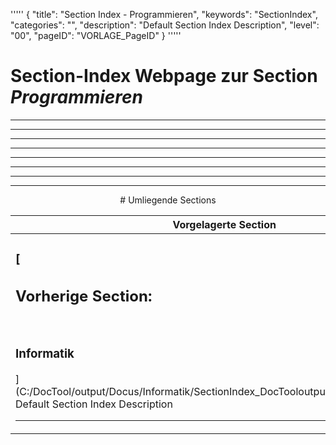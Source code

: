 '''''
{
"title": "Section Index - Programmieren",
"keywords": "SectionIndex",
"categories": "",
"description": "Default Section Index Description",
"level": "00",
"pageID": "VORLAGE_PageID"
}
'''''


<h1>Section-Index Webpage zur Section <i>Programmieren</i></h1>

<hr><hr><hr><hr><hr><center><hr><hr><hr> # Umliegende Sections
 </h2><br><table><thead> <tr> <th><center>Vorgelagerte Section</center></th> <th><center>Nachgelagerte Section</center></th></tr></thead><tbody><tr><td><h3>[<h2>Vorherige Section:</h2><br><h3>Informatik</h3>](C:/DocTool/output/Docus/Informatik/SectionIndex_DocTooloutputDocusInformatik.html)</h3><br>Default Section Index Description<hr></td><td><h2>[Nachfolgende Section:</h2><br><h3> DateiFormate</h3>](C:/DocTool/output/Docus/Informatik/Grundbegriffe/DateiFormate/SectionIndex_DocTooloutputDocusInformatikGrundbegriffeDateiFormate.html)<br>Default Section Index Description<hr></td></tr></tbody></table>